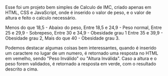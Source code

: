 Esse foi um projeto bem simples de Calculo de IMC, criado apenas em HTML, CSS e JavaScript, onde é inserido o valor de peso, e o valor de altura e feito o calculo necessário. 

Menos do que 18,5 - Abaixo do peso,
 Entre 18,5 e 24,9 - Peso normal,
 Entre 25 e 29,9 - Sobrepeso,
 Entre 30 e 34,9 - Obesidade grau 1
 Entre 35 e 39,9 - Obesidade grau 2,
 Mais do que 40 - Obesidade grau 3.

Podemos destacar algumas coisas bem interessantes, quando é inserido um caractere no lugar de um numero, é retornado uma resposta no HTML em vemelho, sendo "Peso Inválido" ou "Altura Inválida".
Caso a altura e o peso forem validados, é retornado a resposta em verde, com o resultado descrito a cima.
